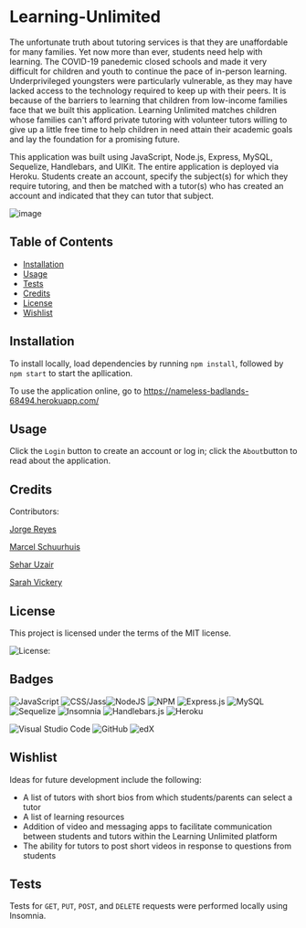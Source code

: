 # Learning-Unlimited

The unfortunate truth about tutoring services is that they are unaffordable for many families. Yet now more than ever, students need help with learning. The COVID-19 panedemic closed schools and made it very difficult for children and youth to continue the pace of in-person learning. Underprivileged youngsters were particularly vulnerable, as they may have lacked access to the technology required to keep up with their peers. It is because of the barriers to learning that children from low-income families face that we built this application. Learning Unlimited matches children whose families can't afford private tutoring with volunteer tutors willing to give up a little free time to help children in need attain their academic goals and lay the foundation for a promising future.

This application was built using JavaScript, Node.js, Express, MySQL, Sequelize, Handlebars, and UIKit. The entire application is deployed via Heroku. Students create an account, specify the subject(s) for which they require tutoring, and then be matched with a tutor(s) who has created an account and indicated that they can tutor that subject. 

![image](https://user-images.githubusercontent.com/122234007/236257623-56f0e727-9c6d-4cf2-aeae-9acbf908f532.png)

## Table of Contents
* [Installation](#installation)
* [Usage](#usage)
* [Tests](#tests)
* [Credits](#credits)
* [License](#license)
* [Wishlist](#wishlist)
 
## Installation
  
To install locally, load dependencies by running `npm install`, followed by `npm start` to start the apllication.

To use the application online, go to https://nameless-badlands-68494.herokuapp.com/


## Usage

Click the `Login` button to create an account or log in; click the `About`button to read about the application.


## Credits

Contributors:

[Jorge Reyes](https://github.com/JorgeReyes115)

[Marcel Schuurhuis](https://github.com/MSchuur)

[Sehar Uzair](https://github.com/calligraphist)
  
[Sarah Vickery](https://github.com/mathminx)


 ## License

 This project is licensed under the terms of the MIT license.

 ![License: ](https://img.shields.io/badge/License-MIT-blueviolet.svg)


## Badges

![JavaScript](https://img.shields.io/badge/javascript-%23323330.svg?style=for-the-badge&logo=javascript&logoColor=%23F7DF1E)  ![CSS/Jass](https://img.shields.io/badge/css-%231572B6.svg?style=for-the-badge&logo=css&logoColor=white)![NodeJS](https://img.shields.io/badge/node.js-6DA55F?style=for-the-badge&logo=node.js&logoColor=white)  ![NPM](https://img.shields.io/badge/NPM-%23CB3837.svg?style=for-the-badge&logo=npm&logoColor=white)  ![Express.js](https://img.shields.io/badge/express.js-%23404d59.svg?style=for-the-badge&logo=express&logoColor=%2361DAFB)  ![MySQL](https://img.shields.io/badge/mysql-%2300f.svg?style=for-the-badge&logo=mysql&logoColor=white)  ![Sequelize](https://img.shields.io/badge/Sequelize-52B0E7?style=for-the-badge&logo=Sequelize&logoColor=white)  ![Insomnia](https://img.shields.io/badge/Insomnia-black?style=for-the-badge&logo=insomnia&logoColor=5849BE)  	![Handlebars.js](https://a11ybadges.com/badge?logo=handlebarsdotjs)  ![Heroku](https://img.shields.io/badge/heroku-%23430098.svg?style=for-the-badge&logo=heroku&logoColor=white)
  
![Visual Studio Code](https://img.shields.io/badge/Visual%20Studio%20Code-0078d7.svg?style=for-the-badge&logo=visual-studio-code&logoColor=white) ![GitHub](https://img.shields.io/badge/github-%23121011.svg?style=for-the-badge&logo=github&logoColor=white)  ![edX](https://img.shields.io/badge/edX-%2302262B.svg?style=for-the-badge&logo=edX&logoColor=white)


## Wishlist

Ideas for future development include the following:

  - A list of tutors with short bios from which students/parents can select a tutor
  - A list of learning resources
  - Addition of video and messaging apps to facilitate communication between students and tutors within the Learning Unlimited platform
  - The ability for tutors to post short videos in response to questions from students
  
## Tests

Tests for `GET`, `PUT`, `POST`, and `DELETE` requests were performed locally using Insomnia.
